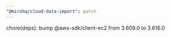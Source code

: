 ```yaml
---
"@mirohq/cloud-data-import": patch
---
```


chore(deps): bump @aws-sdk/client-ec2 from 3.609.0 to 3.616.0
